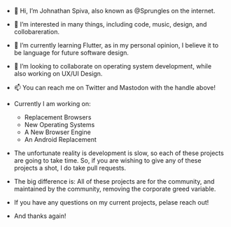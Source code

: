 - 👋 Hi, I’m Johnathan Spiva, also known as @Sprungles on the internet.

- 👀 I’m interested in many things, including code, music, design, and collobareration.
- 🌱 I’m currently learning Flutter, as in my personal opinion, I believe it to be language for future software design.
- 💞️ I’m looking to collaborate on operating system development, while also working on UX/UI Design.
- 📫 You can reach me on Twitter and Mastodon with the handle above!

- Currently I am working on:
  - Replacement Browsers
  - New Operating Systems
  - A New Browser Engine
  - An Android Replacement

- The unfortunate reality is development is slow, so each of these projects are going to take time. So, if you are wishing to give any of these projects a shot, I do take pull requests.
- The big difference is: All of these projects are for the community, and maintained by the community, removing the corporate greed variable.

- If you have any questions on my current projects, pelase reach out!

- And thanks again!

